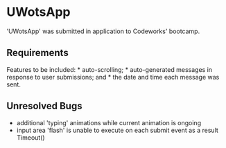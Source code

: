 # UWotsApp

'UWotsApp' was submitted in application to Codeworks' bootcamp. 

## Requirements

Features to be included: \* auto-scrolling; \* auto-generated messages in response to user submissions; and \* the date and time each message was sent.

## Unresolved Bugs

* additional 'typing' animations while current animation is ongoing
* input area 'flash' is unable to execute on each submit event as a result Timeout()
